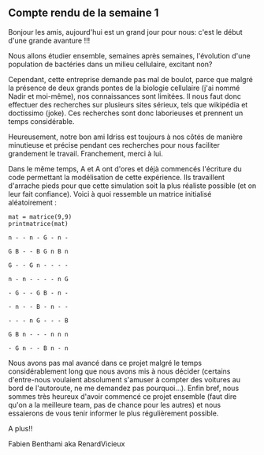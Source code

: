 
## Compte rendu de la semaine 1 ##

Bonjour les amis, aujourd'hui est un grand jour pour nous: c'est le début d'une grande avanture !!!
  
  
Nous allons étudier ensemble, semaines après semaines, l'évolution d'une population de bactéries dans un milieu cellulaire, excitant non?
  
Cependant, cette entreprise demande pas mal de boulot, parce que malgré la présence de deux grands pontes de la biologie cellulaire (j'ai nommé Nadir et moi-même), nos connaissances sont limitées. Il nous faut donc effectuer des recherches sur plusieurs sites sérieux, tels que wikipédia et doctissimo (joke). Ces recherches sont donc laborieuses et prennent un temps considérable.
  
Heureusement, notre bon ami Idriss est toujours à nos côtés de manière minutieuse et précise pendant ces recherches pour nous faciliter grandement le travail. Franchement, merci à lui.
  
Dans le même temps, A et A ont d'ores et déjà commencés l'écriture du code permettant la modélisation de cette expérience. Ils travaillent d'arrache pieds pour que cette simulation soit la plus réaliste possible (et on leur fait confiance).
Voici à quoi ressemble un matrice initialisé aléatoirement :

```  
mat = matrice(9,9)
printmatrice(mat)

n - - n - G - n - 

G B - - B G n B n 

G - - G n - - - - 

n - n - - - - n G 

- G - - G B - n - 

- n - - B - n - - 

- - - n G - - - B 

G B n - - - n n n 

- G n - - B n - n

``` 
  
Nous avons pas mal avancé dans ce projet malgré le temps considérablement long que nous avons mis à nous décider (certains d'entre-nous voulaient absolument s'amuser à compter des voitures au bord de l'autoroute, ne me demandez pas pourquoi...). Enfin bref, nous sommes très heureux d'avoir commencé ce projet ensemble (faut dire qu'on a la meilleure team, pas de chance pour les autres) et nous essaierons de vous tenir informer le plus régulièrement possible.
  
A plus!!

Fabien Benthami aka RenardVicieux
